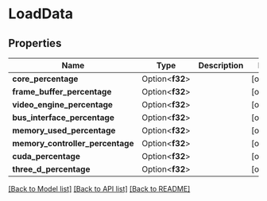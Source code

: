 # LoadData

## Properties

Name | Type | Description | Notes
------------ | ------------- | ------------- | -------------
**core_percentage** | Option<**f32**> |  | [optional]
**frame_buffer_percentage** | Option<**f32**> |  | [optional]
**video_engine_percentage** | Option<**f32**> |  | [optional]
**bus_interface_percentage** | Option<**f32**> |  | [optional]
**memory_used_percentage** | Option<**f32**> |  | [optional]
**memory_controller_percentage** | Option<**f32**> |  | [optional]
**cuda_percentage** | Option<**f32**> |  | [optional]
**three_d_percentage** | Option<**f32**> |  | [optional]

[[Back to Model list]](../README.md#documentation-for-models) [[Back to API list]](../README.md#documentation-for-api-endpoints) [[Back to README]](../README.md)


